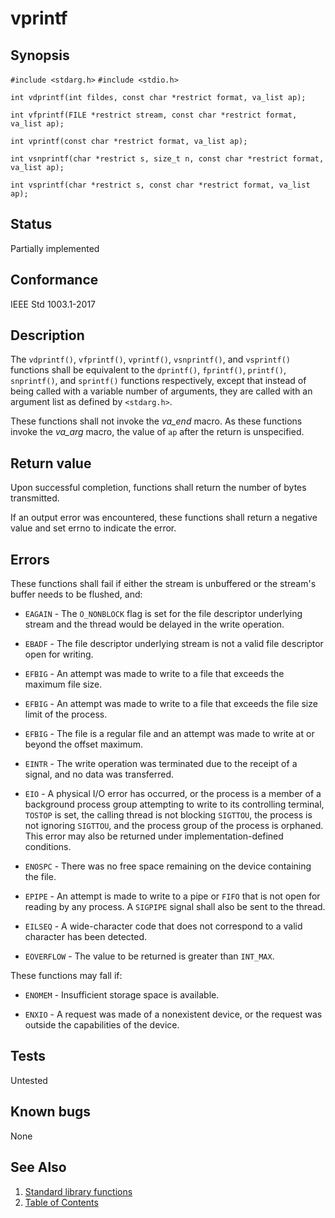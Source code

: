 # vprintf

## Synopsis

`#include <stdarg.h>`
`#include <stdio.h>`

`int vdprintf(int fildes, const char *restrict format, va_list ap);`

`int vfprintf(FILE *restrict stream, const char *restrict format, va_list ap);`

`int vprintf(const char *restrict format, va_list ap);`

`int vsnprintf(char *restrict s, size_t n, const char *restrict format, va_list ap);`

`int vsprintf(char *restrict s, const char *restrict format, va_list ap);`

## Status

Partially implemented

## Conformance

IEEE Std 1003.1-2017

## Description

The `vdprintf()`, `vfprintf()`, `vprintf()`, `vsnprintf()`, and `vsprintf()` functions shall be equivalent to the
`dprintf()`, `fprintf()`, `printf()`, `snprintf()`, and `sprintf()` functions respectively, except that instead of
being called with a variable number of arguments, they are called with an argument list as defined by `<stdarg.h>`.

These functions shall not invoke the _va_end_ macro. As these functions invoke the _va_arg_ macro, the value of `ap`
after the return is unspecified.

## Return value

Upon successful completion, functions shall return the number of bytes transmitted.

If an output error was encountered, these functions shall return a negative value and set errno to indicate the error.

## Errors

These functions shall fail if either the stream is unbuffered or the stream's buffer needs to be flushed, and:

* `EAGAIN` - The `O_NONBLOCK` flag is set for the file descriptor underlying stream and the thread would be delayed in
the write operation.

* `EBADF` - The file descriptor underlying stream is not a valid file descriptor open for writing.

* `EFBIG` - An attempt was made to write to a file that exceeds the maximum file size.

* `EFBIG` - An attempt was made to write to a file that exceeds the file size limit of the process.

* `EFBIG` - The file is a regular file and an attempt was made to write at or beyond the offset maximum.

* `EINTR` - The write operation was terminated due to the receipt of a signal, and no data was transferred.

* `EIO` - A physical I/O error has occurred, or the process is a member of a background process group attempting to
 write to its controlling terminal, `TOSTOP` is set, the calling thread is not blocking `SIGTTOU`, the process is not
 ignoring `SIGTTOU`, and the process group of the process is orphaned. This error may also be returned under
 implementation-defined conditions.

* `ENOSPC` - There was no free space remaining on the device containing the file.

* `EPIPE` - An attempt is made to write to a pipe or `FIFO` that is not open for reading by any process. A `SIGPIPE`
signal shall also be sent to
the thread.

* `EILSEQ` - A wide-character code that does not correspond to a valid character has been detected.

* `EOVERFLOW` - The value to be returned is greater than `INT_MAX`.

These functions may fall if:

* `ENOMEM` - Insufficient storage space is available.

* `ENXIO` - A request was made of a nonexistent device, or the request was outside the capabilities of the device.

## Tests

Untested

## Known bugs

None

## See Also

1. [Standard library functions](../index.md)
2. [Table of Contents](../../../index.md)
